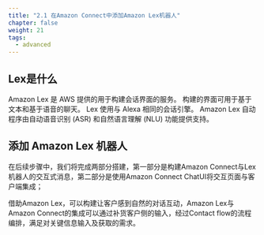 ```yaml
---
title: "2.1 在Amazon Connect中添加Amazon Lex机器人"
chapter: false
weight: 21
tags:
  - advanced
---
```


## Lex是什么
Amazon Lex 是 AWS 提供的用于构建会话界面的服务。 构建的界面可用于基于文本和基于语音的聊天。 Lex 使用与 Alexa 相同的会话引擎。 Amazon Lex 自动程序由自动语音识别 (ASR) 和自然语言理解 (NLU) 功能提供支持。

## 添加 Amazon Lex 机器人
在后续步骤中，我们将完成两部分搭建，第一部分是构建Amazon Connect与Lex机器人的交互式消息，第二部分是使用Amazon Connect ChatUI将交互页面与客户端集成；

借助Amazon Lex，可以构建让客户感到自然的对话互动，Amazon Lex与Amazon Connect的集成可以通过补货客户侧的输入，经过Contact flow的流程编排，满足对关键信息输入及获取的需求。


